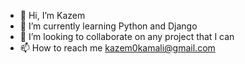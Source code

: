 - 👋 Hi, I’m Kazem
- 🌱 I’m currently learning Python and Django
- 💞️ I’m looking to collaborate on any project that I can
- 📫 How to reach me kazem0kamali@gmail.com

<!---
kazem0kamali/kazem0kamali is a ✨ special ✨ repository because its `README.md` (this file) appears on your GitHub profile.
You can click the Preview link to take a look at your changes.
--->
